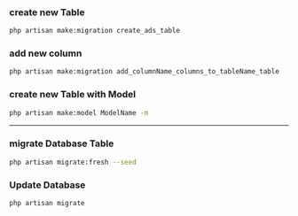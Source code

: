 ### create new Table

```bash
php artisan make:migration create_ads_table
```

### add new column

```bash
php artisan make:migration add_columnName_columns_to_tableName_table
```

### create new Table with Model

```bash
php artisan make:model ModelName -m
```

---

### migrate Database Table

```bash
php artisan migrate:fresh --seed
```

### Update Database

```bash
php artisan migrate
```
